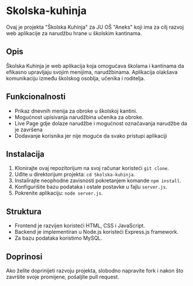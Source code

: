 # Skolska-kuhinja

Ovaj je projekta "Školska Kuhinja" za JU OŠ "Aneks" koji ima za cilj razvoj web aplikacije za narudžbu hrane u školskim kantinama.

## Opis

Školska Kuhinja je web aplikacija koja omogućava školama i kantinama da efikasno upravljaju svojim menijima, narudžbinama. Aplikacija olakšava komunikaciju između školskog osoblja, učenika i roditelja.

## Funkcionalnosti

- Prikaz dnevnih menija za obroke u školskoj kantini.
- Mogućnost upisivanja narudžbina učenika za obroke.
- Live Page gdje dolaze narudžbe i mogućnost označavanja narudžbe da je završena
- Dodavanje korisnika jer nije moguće da svako pristupi aplikaciji

## Instalacija

1. Klonirajte ovaj repozitorijum na svoj računar koristeći `git clone`.
2. Uđite u direktorijum projekta: `cd Skolska-kuhinja`.
3. Instalirajte neophodne zavisnosti pokretanjem komande `npm install`.
4. Konfigurišite bazu podataka i ostale postavke u fajlu `server.js`.
5. Pokrenite aplikaciju: `node server.js`.

## Struktura

- Frontend je razvijen koristeći HTML, CSS i JavaScript.
- Backend je implementiran u Node.js koristeći Express.js framework.
- Za bazu podataka koristimo MySQL.

## Doprinosi

Ako želite doprinijeti razvoju projekta, slobodno napravite fork i nakon što završite svoje promijene, pošaljite pull request.


